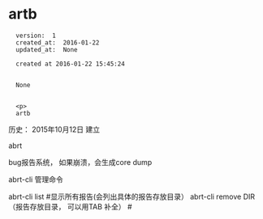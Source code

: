 
  # artb

      version:  1
      created_at:  2016-01-22
      updated_at:  None

      created at 2016-01-22 15:45:24 


      None


      <p>
      artb

历史：
2015年10月12日
建立




abrt 

bug报告系统， 如果崩溃，会生成core dump 

abrt-cli 管理命令 

abrt-cli list  #显示所有报告(会列出具体的报告存放目录） 
abrt-cli remove DIR（报告存放目录， 可以用TAB 补全）  # 
      </p>

  